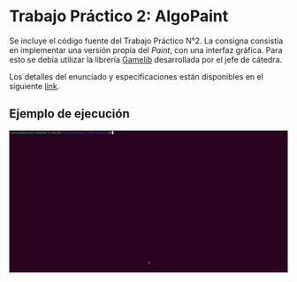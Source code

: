 # Trabajo Práctico 2: AlgoPaint

Se incluye el código fuente del Trabajo Práctico N°2. La consigna consistía en implementar una versión propia del _Paint_, con una interfaz gráfica. Para esto se debía utilizar la librería [Gamelib](https://github.com/dessaya/python-gamelib) desarrollada por el jefe de cátedra.

Los detalles del enunciado y especificaciones están disponibles en el siguiente [link](https://algoritmos1rw.ddns.net/tps/2023-c1/tp2).

## Ejemplo de ejecución

![Ejemplo de ejecución](imgs/ejecucion.gif)